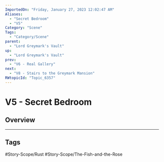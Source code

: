 ```yaml
---
ImportedOn: "Friday, January 27, 2023 12:02:47 AM"
Aliases:
  - "Secret Bedroom"
  - "V5"
Category: "Scene"
Tags:
  - "Category/Scene"
parent:
  - "Lord Greymark's Vault"
up:
  - "Lord Greymark's Vault"
prev:
  - "V6 - Real Gallery"
next:
  - "V8 - Stairs to the Greymark Mansion"
RWtopicId: "Topic_6357"
---
```

# V5 - Secret Bedroom
## Overview

---
## Tags
#Story-Scope/Rust #Story-Scope/The-Fish-and-the-Rose

